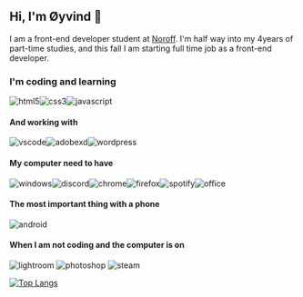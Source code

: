 ## Hi, I'm Øyvind 👋

I am a front-end developer student at <a href="http://www.noroff.no">Noroff</a>. I'm half way into my 4years of part-time studies, and this fall I am starting full time job as a front-end developer.

### I'm coding and learning 
![html5](https://img.shields.io/badge/HTML5-E34F26?style=for-the-badge&logo=html5&logoColor=white)![css3](https://img.shields.io/badge/CSS3-1572B6?style=for-the-badge&logo=css3&logoColor=white)![javascript](https://img.shields.io/badge/JavaScript-323330?style=for-the-badge&logo=javascript&logoColor=F7DF1E)

#### And working with 
![vscode](https://img.shields.io/badge/Visual_Studio_Code-0078D4?style=for-the-badge&logo=visual%20studio%20code&logoColor=white)![adobexd](https://img.shields.io/badge/Adobe%20XD-470137?style=for-the-badge&logo=Adobe%20XD&logoColor=#FF61F6)![wordpress](https://img.shields.io/badge/Wordpress-21759B?style=for-the-badge&logo=wordpress&logoColor=white)

#### My computer need to have 
![windows](https://img.shields.io/badge/Windows-0078D6?style=for-the-badge&logo=windows&logoColor=white)![discord](https://img.shields.io/badge/Discord-5865F2?style=for-the-badge&logo=discord&logoColor=white)![chrome](https://img.shields.io/badge/Google_chrome-4285F4?style=for-the-badge&logo=Google-chrome&logoColor=white)![firefox](https://img.shields.io/badge/Firefox_Browser-FF7139?style=for-the-badge&logo=Firefox-Browser&logoColor=white)![spotify](https://img.shields.io/badge/Spotify-1ED760?&style=for-the-badge&logo=spotify&logoColor=white)![office](https://img.shields.io/badge/Microsoft_Office-D83B01?style=for-the-badge&logo=microsoft-office&logoColor=white)


#### The most important thing with a phone
![android](https://img.shields.io/badge/Android-3DDC84?style=for-the-badge&logo=android&logoColor=white)

#### When I am not coding and the computer is on
![lightroom](https://img.shields.io/badge/Adobe%20Lightroom-31A8FF?style=for-the-badge&logo=Adobe%20Lightroom&logoColor=white)
![photoshop](https://img.shields.io/badge/Adobe%20Photoshop-31A8FF?style=for-the-badge&logo=Adobe%20Photoshop&logoColor=black)
![steam](https://img.shields.io/badge/Steam-000000?style=for-the-badge&logo=steam&logoColor=white)



[![Top Langs](https://github-readme-stats.vercel.app/api/top-langs/?username=oyhub&theme=city_lights&layout=compact)](https://github.com/anuraghazra/github-readme-stats)






